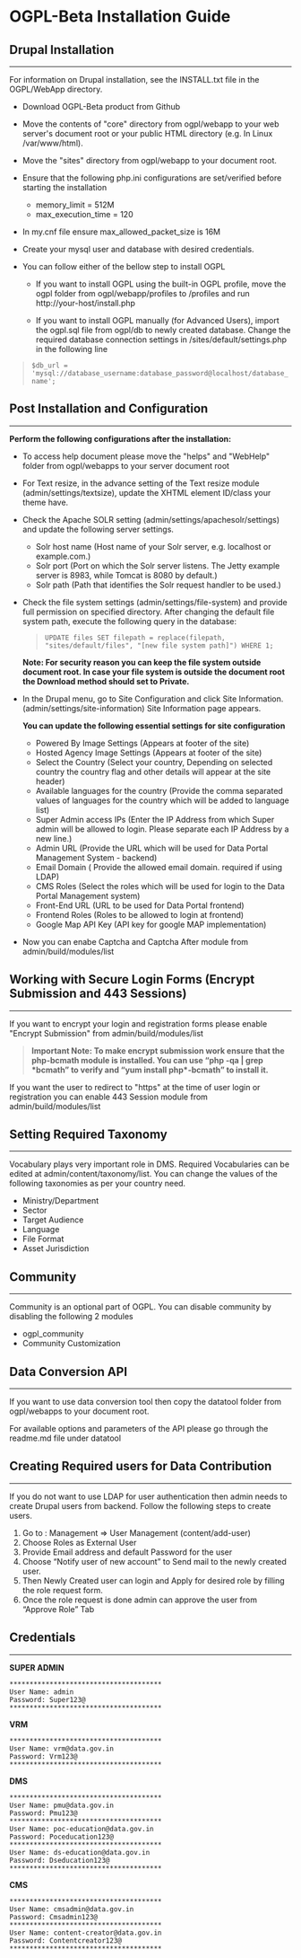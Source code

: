 # OGPL-Beta Installation Guide #



## Drupal Installation ##

----------

For information on Drupal installation, see the INSTALL.txt file in the OGPL/WebApp directory.

- Download OGPL-Beta product from Github
- Move the contents of "core" directory from ogpl/webapp to your web  server's document root or your public HTML directory (e.g. In Linux /var/www/html).
- Move the "sites" directory from ogpl/webapp to your document root.
- Ensure that the following php.ini configurations are set/verified before starting the installation
	- memory_limit = 512M
	- max_execution_time = 120
- In my.cnf file ensure max_allowed_packet_size is 16M
- Create your mysql user and database with desired credentials.
- You can follow either of the bellow step to install OGPL

	- 	If you want to install OGPL using the built-in OGPL profile, move the ogpl folder from ogpl/webapp/profiles to /profiles and run http://your-host/install.php
	
	- If you want to install OGPL manually (for Advanced Users), import the ogpl.sql file from ogpl/db to newly created database. Change the required database connection settings in /sites/default/settings.php in the following line
>	`$db_url = 'mysql://database_username:database_password@localhost/database_name';`



## Post Installation and Configuration ##

----------

**Perform the following configurations after the installation:**

- To access help document please move the "helps" and "WebHelp" folder from ogpl/webapps to your server document root
- For Text resize, in the advance setting of the Text resize module (admin/settings/textsize), update the XHTML element ID/class your theme have.
- Check the Apache SOLR setting (admin/settings/apachesolr/settings) and update the following server settings. 
	- Solr host name (Host name of your Solr server, e.g. localhost or example.com.)
	- Solr port (Port on which the Solr server listens. The Jetty example server is 8983, while Tomcat is 8080 by default.)
	- Solr path (Path that identifies the Solr request handler to be used.)
	
- Check the file system settings (admin/settings/file-system) and provide full permission on specified directory. After changing the default file system path, execute the following query in the database:

	> `UPDATE files SET filepath = replace(filepath, "sites/default/files", "[new file system path]") WHERE 1;`
	
	**Note: For security reason you can keep the file system outside document root. In case your file system is outside the document root the Download method should set to Private.**

- In the Drupal menu, go to Site Configuration and click Site Information. (admin/settings/site-information) Site Information page appears.

	**You can update the following essential settings for site configuration**
	- Powered By Image Settings (Appears at footer of the site)
	- Hosted Agency Image Settings (Appears at footer of the site)
	- Select the Country (Select your country, Depending on selected country the country flag and other details will appear at the site header)
	- Available languages for the country (Provide the comma separated values of languages for the country which will be added to language list)
	- Super Admin access IPs (Enter the IP Address from which Super admin will be allowed to login. Please separate each IP Address by a new line.)
	- Admin URL (Provide the URL which will be used for Data Portal Management System - backend)
	- Email Domain ( Provide the allowed email domain. required if using LDAP)
	- CMS Roles (Select the roles which will be used for login to the Data Portal Management system)
	- Front-End URL (URL to be used for Data Portal frontend)
	- Frontend Roles (Roles to be allowed to login at frontend)
	- Google Map API Key (API key for google MAP implementation)  
- Now you can enabe Captcha and Captcha After module from admin/build/modules/list

## Working with Secure Login Forms (Encrypt Submission and 443 Sessions) ##

----------
If you want to encrypt your login and registration forms please enable "Encrypt Submission" from admin/build/modules/list

> **Important Note: To make encrypt submission work ensure that the php-bcmath module is installed. You can use “php -qa | grep \*bcmath” to verify and “yum install php\*-bcmath” to install it.**

If you want the user to redirect to "https" at the time of user login or registration you can enable 443 Session module from admin/build/modules/list


## Setting Required Taxonomy ##

----------

Vocabulary plays very important role in DMS. Required Vocabularies can be edited at admin/content/taxonomy/list. You can change the values of the following taxonomies as per your country need.

- Ministry/Department
- Sector
- Target Audience
- Language
- File Format
- Asset Jurisdiction

## Community ##

----------

Community is an optional part of OGPL. You can disable community by disabling the following 2 modules

- ogpl_community
- Community Customization

## Data Conversion API ##

----------

If you want to use data conversion tool then copy the datatool folder from ogpl/webapps to your document root.

For available options and parameters of the API please go through the readme.md file under datatool

## Creating Required users for Data Contribution ##

----------

If you do not want to use LDAP for user authentication then admin needs to create Drupal users from backend. Follow the following steps to create users.

1.	Go to : Management  => User Management (content/add-user) 
2.	Choose Roles as External User
3.	Provide Email address and default Password for the user
4.	Choose “Notify user of new account” to Send mail to the newly created user.
5.	Then Newly Created user can login and Apply for desired role by filling the role request form.
6.	Once the role request is done admin can approve the user from “Approve Role” Tab 

## Credentials ##

----------

**SUPER ADMIN**

	**************************************
	User Name: admin
	Password: Super123@
	**************************************

**VRM**

	**************************************
	User Name: vrm@data.gov.in
	Password: Vrm123@
	**************************************
**DMS**

	**************************************
	User Name: pmu@data.gov.in
	Password: Pmu123@
	**************************************
	User Name: poc-education@data.gov.in
	Password: Poceducation123@
	**************************************
	User Name: ds-education@data.gov.in
	Password: Dseducation123@
	**************************************
**CMS**

	**************************************
	User Name: cmsadmin@data.gov.in
	Password: Cmsadmin123@
	**************************************
	User Name: content-creator@data.gov.in
	Password: Contentcreator123@
	**************************************





